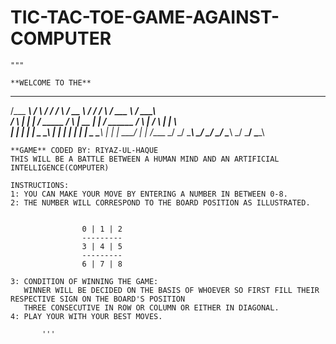 # TIC-TAC-TOE-GAME-AGAINST-COMPUTER
    """

    **WELCOME TO THE**
         	
 
 ________   _   ______             _________   ______    ______             _________    _______    ________
/___  ___\ / \ /   ___/           /___   ___\ /  __  \  /  ____/           /___   ___\  /  ___  \  /   _____\  
   / \     | | |  /       _____       / \     |  __  | |  /        ______      / \     |  /   \  | |   \     
   | |     | | |  \___    \_____\     | |     | |  | | |  \____    \_____\     | |     |  \___/  | |   /____
   \_/     \_/ \______\               \_/     \_/  \_/  \______\               \_/      \_______/   \________\
   
   
    **GAME** CODED BY: RIYAZ-UL-HAQUE					 
    THIS WILL BE A BATTLE BETWEEN A HUMAN MIND AND AN ARTIFICIAL INTELLIGENCE(COMPUTER)	
      
    INSTRUCTIONS:
	1: YOU CAN MAKE YOUR MOVE BY ENTERING A NUMBER IN BETWEEN 0-8. 
	2: THE NUMBER WILL CORRESPOND TO THE BOARD POSITION AS ILLUSTRATED.
    
    
                    0 | 1 | 2
                    ---------
                    3 | 4 | 5
                    ---------
                    6 | 7 | 8
	
	3: CONDITION OF WINNING THE GAME:
	   WINNER WILL BE DECIDED ON THE BASIS OF WHOEVER SO FIRST FILL THEIR RESPECTIVE SIGN ON THE BOARD'S POSITION
	   THREE CONSECUTIVE IN ROW OR COLUMN OR EITHER IN DIAGONAL.
	4: PLAY YOUR WITH YOUR BEST MOVES.
					
		   '''

